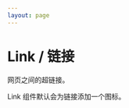 ```yaml
---
layout: page
---
```


# Link / 链接

网页之间的超链接。

<ex-code name="ex-link-basic">

<g-code>Link</g-code> 组件默认会为链接添加一个图标。

</ex-code>
